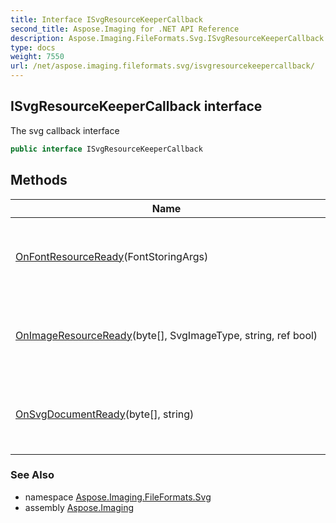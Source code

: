 ```yaml
---
title: Interface ISvgResourceKeeperCallback
second_title: Aspose.Imaging for .NET API Reference
description: Aspose.Imaging.FileFormats.Svg.ISvgResourceKeeperCallback interface. The svg callback interface
type: docs
weight: 7550
url: /net/aspose.imaging.fileformats.svg/isvgresourcekeepercallback/
---
```

## ISvgResourceKeeperCallback interface

The svg callback interface

```csharp
public interface ISvgResourceKeeperCallback
```

## Methods

| Name | Description |
| --- | --- |
| [OnFontResourceReady](../../aspose.imaging.fileformats.svg/isvgresourcekeepercallback/onfontresourceready/)(FontStoringArgs) | Called when the font resource is ready for export. |
| [OnImageResourceReady](../../aspose.imaging.fileformats.svg/isvgresourcekeepercallback/onimageresourceready/)(byte[], SvgImageType, string, ref bool) | Called when the image resource is ready for export. |
| [OnSvgDocumentReady](../../aspose.imaging.fileformats.svg/isvgresourcekeepercallback/onsvgdocumentready/)(byte[], string) | Called when the SVG document is ready for export. |

### See Also

* namespace [Aspose.Imaging.FileFormats.Svg](../../aspose.imaging.fileformats.svg/)
* assembly [Aspose.Imaging](../../)


